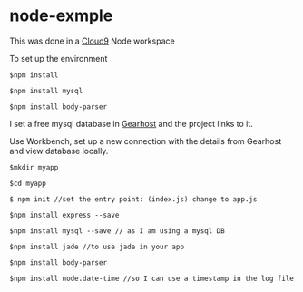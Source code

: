 # node-exmple

This was done in a [Cloud9](https://c9.io/login) Node workspace

To set up the environment
    
    $npm install
    
    $npm install mysql
    
    $npm install body-parser
    
I set a free mysql database in [Gearhost](http://gearhost.com) and the project links to it.

Use Workbench, set up a new connection with the details from Gearhost and view database locally.



	$mkdir myapp
	
	$cd myapp
	
	$ npm init //set the entry point: (index.js) change to app.js

	$npm install express --save
	
	$npm install mysql --save // as I am using a mysql DB

	$npm install jade //to use jade in your app

	$npm install body-parser

	$npm install node.date-time //so I can use a timestamp in the log file
    
